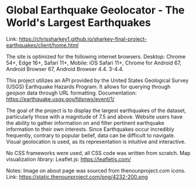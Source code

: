 # Global Earthquake Geolocator - The World's Largest Earthquakes

Link: https://chrissharkey1.github.io/sharkey-final-project-earthquakes/client/home.html

The site is optimized for the following internet browsers.
Desktop: Chrome 54+, Edge 16+, Safari 11+,
Mobile: iOS Safari 11+, Chrome for Android 67, Android Browser 67, Android Browser 4.4. 3-4.4.

This project utilizes an API provided by the United States Geological Survey (USGS) Earthquake Hazards Program. It allows for querying through geojson data through URL formatting. Documentation: https://earthquake.usgs.gov/fdsnws/event/1/

The goal of the project is to display the largest earthquakes of the dataset, particularly those with a magnitude of 7.5 and above. Website users have the ability to gather information on and filter pertinent earthquake information to their own interests. Since Earthquakes occur incredibly frequently, contrary to popular belief, data can be difficult to navigate. Visual geolocation is used, as its representation is intuitive and interactive.

No CSS frameworks were used, all CSS code was written from scratch.
Map visualization library: Leaflet.js: https://leafletjs.com/

Notes:
Image on about page was sourced from thenounproject.com icons. Link: https://static.thenounproject.com/png/4232-200.png

